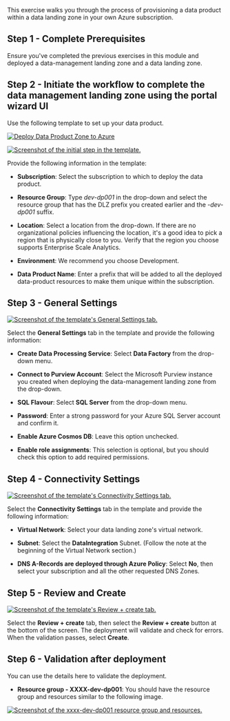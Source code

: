 This exercise walks you through the process of provisioning a data product within a data landing zone in your own Azure subscription.

## Step 1 - Complete Prerequisites

Ensure you've completed the previous exercises in this module and deployed a data-management landing zone and a data landing zone.

## Step 2 - Initiate the workflow to complete the data management landing zone using the portal wizard UI

Use the following template to set up your data product.

<a href="https://portal.azure.com/#blade/Microsoft_Azure_CreateUIDef/CustomDeploymentBlade/uri/https%3A%2F%2Fraw.githubusercontent.com%2FAzure%2Fdata-product-batch%2Fmain%2Finfra%2Fmain.json/uiFormDefinitionUri/https%3A%2F%2Fraw.githubusercontent.com%2FAzure%2Fdata-product-batch%2Fmain%2Fdocs%2Freference%2Fportal.dataProduct.json"> ![Deploy Data Product Zone to Azure](../media/deploy-to-azure.svg) </a>

[![Screenshot of the initial step in the template.](../media/data-product-landing-zone-deployment.png)](../media/data-product-landing-zone-deployment.png)

Provide the following information in the template:

- **Subscription**: Select the subscription to which to deploy the data product.

- **Resource Group**: Type *dev-dp001* in the drop-down and select the resource group that has the DLZ prefix you created earlier and the *-dev-dp001* suffix.

- **Location**: Select a location from the drop-down. If there are no organizational policies influencing the location, it's a good idea to pick a region that is physically close to you. Verify that the region you choose supports Enterprise Scale Analytics.

- **Environment**: We recommend you choose Development.

- **Data Product Name**: Enter a prefix that will be added to all the deployed data-product resources to make them unique within the subscription.

## Step 3 - General Settings

[![Screenshot of the template's General Settings tab.](../media/data-product-landing-zone-general-settings.png)](../media/data-product-landing-zone-general-settings.png)

Select the **General Settings** tab in the template and provide the following information:

- **Create Data Processing Service**: Select **Data Factory** from the drop-down menu.

- **Connect to Purview Account**: Select the Microsoft Purview instance you created when deploying the data-management landing zone from the drop-down.

- **SQL Flavour**: Select **SQL Server** from the drop-down menu.

- **Password**: Enter a strong password for your Azure SQL Server account and confirm it.

- **Enable Azure Cosmos DB**: Leave this option unchecked.

- **Enable role assignments**: This selection is optional, but you should check this option to add required permissions.

## Step 4 - Connectivity Settings

[![Screenshot of the template's Connectivity Settings tab.](../media/data-product-landing-zone-connectivity-settings.png)](../media/data-product-landing-zone-connectivity-settings.png)

Select the **Connectivity Settings** tab in the template and provide the following information:

- **Virtual Network**: Select your data landing zone's virtual network.

- **Subnet**: Select the **DataIntegration** Subnet. (Follow the note at the beginning of the Virtual Network section.)

- **DNS A-Records are deployed through Azure Policy**: Select **No**, then select your subscription and all the other requested DNS Zones.

## Step 5 - Review and Create

[![Screenshot of the template's Review + create tab.](../media/data-product-deployment-create.png)](../media/data-product-deployment-create.png)

Select the **Review + create** tab, then select the **Review + create** button at the bottom of the screen. The deployment will validate and check for errors. When the validation passes, select **Create**.

## Step 6 - Validation after deployment

You can use the details here to validate the deployment.

- **Resource group - XXXX-dev-dp001**: You should have the resource group and resources similar to the following image.

[![Screenshot of the xxxx-dev-dp001 resource group and resources.](../media/dev-data-product-001-validation.png)](../media/dev-data-product-001-validation.png)
